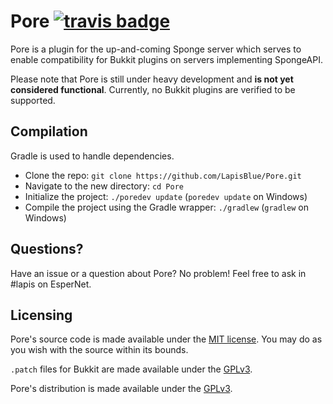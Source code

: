 Pore [![travis badge](https://travis-ci.org/LapisBlue/Pore.svg)](https://travis-ci.org/LapisBlue/Pore)
=====

Pore is a plugin for the up-and-coming Sponge server which serves to enable compatibility for Bukkit plugins on servers
implementing SpongeAPI.

Please note that Pore is still under heavy development and **is not yet considered functional**. Currently, no Bukkit
plugins are verified to be supported.

Compilation
-----------

Gradle is used to handle dependencies.

- Clone the repo: `git clone https://github.com/LapisBlue/Pore.git`
- Navigate to the new directory: `cd Pore`
- Initialize the project: `./poredev update` (`poredev update` on Windows)
- Compile the project using the Gradle wrapper: `./gradlew` (`gradlew` on Windows)

Questions?
----------

Have an issue or a question about Pore? No problem! Feel free to ask in #lapis on EsperNet.

Licensing
---------

Pore's source code is made available under the [MIT license](http://opensource.org/licenses/MIT). You may do as you wish
with the source within its bounds.

`.patch` files for Bukkit are made available under the [GPLv3](http://opensource.org/licenses/gpl-3.0.html).

Pore's distribution is made available under the [GPLv3](http://opensource.org/licenses/gpl-3.0.html).
